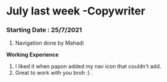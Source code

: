 # July last week -Copywriter

### Starting Date   : 25/7/2021
 1. Navigation done by Mahadi




<b>Working Experience</b><br>
1. I liked it when papon added my nav icon that couldn't add.
2. Great to work with you broh :)  .
